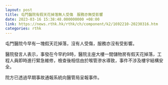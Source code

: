 ```yaml
---
layout: post
title: 屯門醫院有假天花掉落無人受傷　服務亦無受影響
date: 2023-03-16 15:38:48.000000000 +08:00
link: https://news.rthk.hk/rthk/ch/component/k2/1692210-20230316.htm
categories: rthk
---
```


屯門醫院今早有一塊假天花掉落，沒有人受傷，服務亦沒有受影響。

醫院發言人表示，事發在今早約9時，醫院主座大樓一間儲物房有假天花掉落，工程人員即時進行緊急維修，檢查後相信由於喉管滲水導致，事件不涉及樓宇結構安全。

院方已透過早期事故通報系統向醫管局呈報事件。
